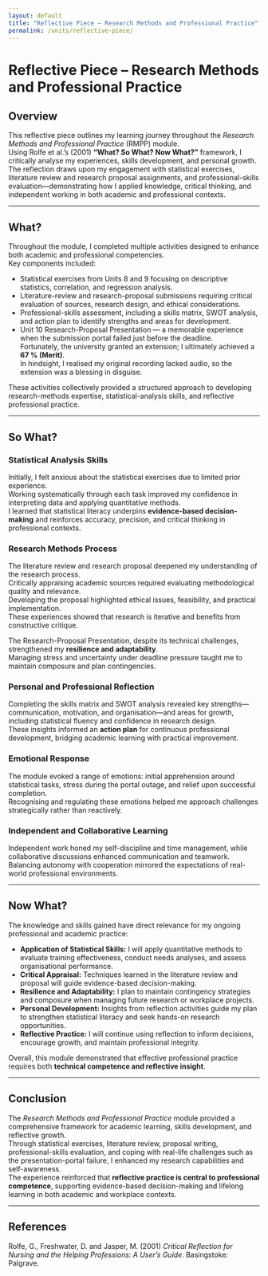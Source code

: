 ```yaml
---
layout: default
title: "Reflective Piece – Research Methods and Professional Practice"
permalink: /units/reflective-piece/
---
```


# Reflective Piece – Research Methods and Professional Practice

## Overview

This reflective piece outlines my learning journey throughout the *Research Methods and Professional Practice* (RMPP) module.  
Using Rolfe et al.’s (2001) **“What? So What? Now What?”** framework, I critically analyse my experiences, skills development, and personal growth.  
The reflection draws upon my engagement with statistical exercises, literature review and research proposal assignments, and professional-skills evaluation—demonstrating how I applied knowledge, critical thinking, and independent working in both academic and professional contexts.

---

## What?

Throughout the module, I completed multiple activities designed to enhance both academic and professional competencies.  
Key components included:

- Statistical exercises from Units 8 and 9 focusing on descriptive statistics, correlation, and regression analysis.  
- Literature-review and research-proposal submissions requiring critical evaluation of sources, research design, and ethical considerations.  
- Professional-skills assessment, including a skills matrix, SWOT analysis, and action plan to identify strengths and areas for development.  
- Unit 10 Research-Proposal Presentation — a memorable experience when the submission portal failed just before the deadline.  
  Fortunately, the university granted an extension; I ultimately achieved a **67 % (Merit)**.  
  In hindsight, I realised my original recording lacked audio, so the extension was a blessing in disguise.

These activities collectively provided a structured approach to developing research-methods expertise, statistical-analysis skills, and reflective professional practice.

---

## So What?

### Statistical Analysis Skills
Initially, I felt anxious about the statistical exercises due to limited prior experience.  
Working systematically through each task improved my confidence in interpreting data and applying quantitative methods.  
I learned that statistical literacy underpins **evidence-based decision-making** and reinforces accuracy, precision, and critical thinking in professional contexts.

### Research Methods Process
The literature review and research proposal deepened my understanding of the research process.  
Critically appraising academic sources required evaluating methodological quality and relevance.  
Developing the proposal highlighted ethical issues, feasibility, and practical implementation.  
These experiences showed that research is iterative and benefits from constructive critique.

The Research-Proposal Presentation, despite its technical challenges, strengthened my **resilience and adaptability**.  
Managing stress and uncertainty under deadline pressure taught me to maintain composure and plan contingencies.

### Personal and Professional Reflection
Completing the skills matrix and SWOT analysis revealed key strengths—communication, motivation, and organisation—and areas for growth, including statistical fluency and confidence in research design.  
These insights informed an **action plan** for continuous professional development, bridging academic learning with practical improvement.

### Emotional Response
The module evoked a range of emotions: initial apprehension around statistical tasks, stress during the portal outage, and relief upon successful completion.  
Recognising and regulating these emotions helped me approach challenges strategically rather than reactively.

### Independent and Collaborative Learning
Independent work honed my self-discipline and time management, while collaborative discussions enhanced communication and teamwork.  
Balancing autonomy with cooperation mirrored the expectations of real-world professional environments.

---

## Now What?

The knowledge and skills gained have direct relevance for my ongoing professional and academic practice:

- **Application of Statistical Skills:** I will apply quantitative methods to evaluate training effectiveness, conduct needs analyses, and assess organisational performance.  
- **Critical Appraisal:** Techniques learned in the literature review and proposal will guide evidence-based decision-making.  
- **Resilience and Adaptability:** I plan to maintain contingency strategies and composure when managing future research or workplace projects.  
- **Personal Development:** Insights from reflection activities guide my plan to strengthen statistical literacy and seek hands-on research opportunities.  
- **Reflective Practice:** I will continue using reflection to inform decisions, encourage growth, and maintain professional integrity.

Overall, this module demonstrated that effective professional practice requires both **technical competence and reflective insight**.

---

## Conclusion

The *Research Methods and Professional Practice* module provided a comprehensive framework for academic learning, skills development, and reflective growth.  
Through statistical exercises, literature review, proposal writing, professional-skills evaluation, and coping with real-life challenges such as the presentation-portal failure, I enhanced my research capabilities and self-awareness.  
The experience reinforced that **reflective practice is central to professional competence**, supporting evidence-based decision-making and lifelong learning in both academic and workplace contexts.

---

## References

Rolfe, G., Freshwater, D. and Jasper, M. (2001) *Critical Reflection for Nursing and the Helping Professions: A User’s Guide*. Basingstoke: Palgrave.
